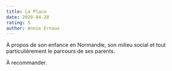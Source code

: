 ```yaml
---
title: La Place
date: 2020-04-28
rating: 5
author: Annie Ernaux
---
```


À propos de son enfance en Normandie, son milieu social et tout particulièrement le parcours de ses parents.

À recommander.
